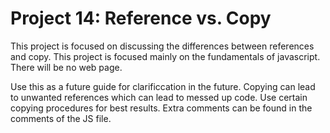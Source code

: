 <h1>Project 14: Reference vs. Copy</h1>
<p>This project is focused on discussing the differences between references and copy. This project is focused mainly on the fundamentals of javascript. There will be no web page.</p>
<p>Use this as a future guide for clarificcation in the future. Copying can lead to unwanted references which can lead to messed up code. Use certain copying procedures for best results. Extra comments can be found in the comments of the JS file.</p>